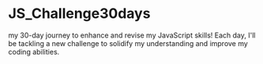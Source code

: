 # JS_Challenge30days
my 30-day journey to enhance and revise my JavaScript skills! Each day, I'll be tackling a new challenge to solidify my understanding and improve my coding abilities.
